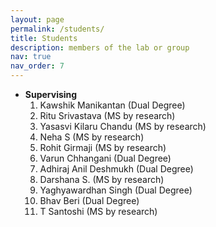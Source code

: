 ```yaml
---
layout: page
permalink: /students/
title: Students
description: members of the lab or group
nav: true
nav_order: 7
---
```


- **Supervising**
  1. Kawshik Manikantan (Dual Degree)
  2. Ritu Srivastava (MS by research)
  3. Yasasvi Kilaru Chandu (MS by research)
  4. Neha S (MS by research)
  5. Rohit Girmaji (MS by research)
  6. Varun Chhangani (Dual Degree)
  7. Adhiraj Anil Deshmukh (Dual Degree)
  8. Darshana S. (MS by research)
  9. Yaghyawardhan Singh (Dual Degree)
  10. Bhav Beri (Dual Degree)
  11. T Santoshi (MS by research)
